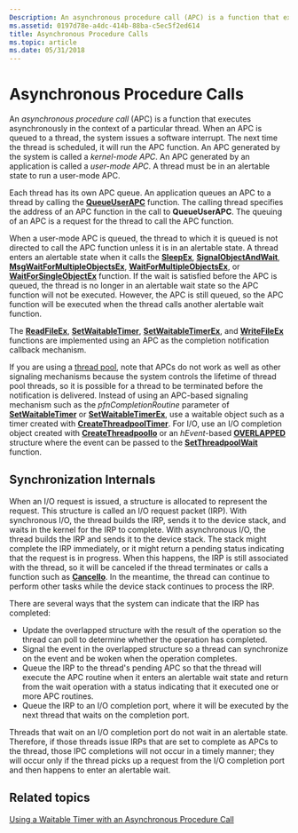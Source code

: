 ```yaml
---
Description: An asynchronous procedure call (APC) is a function that executes asynchronously in the context of a particular thread.
ms.assetid: 0197d78e-a4dc-414b-88ba-c5ec5f2ed614
title: Asynchronous Procedure Calls
ms.topic: article
ms.date: 05/31/2018
---
```


# Asynchronous Procedure Calls

An *asynchronous procedure call* (APC) is a function that executes asynchronously in the context of a particular thread. When an APC is queued to a thread, the system issues a software interrupt. The next time the thread is scheduled, it will run the APC function. An APC generated by the system is called a *kernel-mode APC*. An APC generated by an application is called a *user-mode APC*. A thread must be in an alertable state to run a user-mode APC.

Each thread has its own APC queue. An application queues an APC to a thread by calling the [**QueueUserAPC**](https://msdn.microsoft.com/library/ms684954(v=VS.85).aspx) function. The calling thread specifies the address of an APC function in the call to **QueueUserAPC**. The queuing of an APC is a request for the thread to call the APC function.

When a user-mode APC is queued, the thread to which it is queued is not directed to call the APC function unless it is in an alertable state. A thread enters an alertable state when it calls the [**SleepEx**](https://msdn.microsoft.com/library/ms686307(v=VS.85).aspx), [**SignalObjectAndWait**](/windows/desktop/api/WinBase/nf-winbase-signalobjectandwait), [**MsgWaitForMultipleObjectsEx**](/windows/desktop/api/Winuser/nf-winuser-msgwaitformultipleobjectsex), [**WaitForMultipleObjectsEx**](https://msdn.microsoft.com/library/ms684245(v=VS.85).aspx), or [**WaitForSingleObjectEx**](https://msdn.microsoft.com/library/ms687036(v=VS.85).aspx) function. If the wait is satisfied before the APC is queued, the thread is no longer in an alertable wait state so the APC function will not be executed. However, the APC is still queued, so the APC function will be executed when the thread calls another alertable wait function.

The [**ReadFileEx**](https://msdn.microsoft.com/library/Aa365468(v=VS.85).aspx), [**SetWaitableTimer**](https://msdn.microsoft.com/library/ms686289(v=VS.85).aspx), [**SetWaitableTimerEx**](https://msdn.microsoft.com/library/Dd405521(v=VS.85).aspx), and [**WriteFileEx**](https://msdn.microsoft.com/library/Aa365748(v=VS.85).aspx) functions are implemented using an APC as the completion notification callback mechanism.

If you are using a [thread pool](https://msdn.microsoft.com/library/ms686760(v=VS.85).aspx), note that APCs do not work as well as other signaling mechanisms because the system controls the lifetime of thread pool threads, so it is possible for a thread to be terminated before the notification is delivered. Instead of using an APC-based signaling mechanism such as the *pfnCompletionRoutine* parameter of [**SetWaitableTimer**](https://msdn.microsoft.com/library/ms686289(v=VS.85).aspx) or [**SetWaitableTimerEx**](https://msdn.microsoft.com/library/Dd405521(v=VS.85).aspx), use a waitable object such as a timer created with [**CreateThreadpoolTimer**](https://msdn.microsoft.com/library/ms682466(v=VS.85).aspx). For I/O, use an I/O completion object created with [**CreateThreadpoolIo**](https://msdn.microsoft.com/library/ms682464(v=VS.85).aspx) or an *hEvent*-based [**OVERLAPPED**](https://msdn.microsoft.com/library/ms684342(v=VS.85).aspx) structure where the event can be passed to the [**SetThreadpoolWait**](https://msdn.microsoft.com/library/ms686273(v=VS.85).aspx) function.

## Synchronization Internals

When an I/O request is issued, a structure is allocated to represent the request. This structure is called an I/O request packet (IRP). With synchronous I/O, the thread builds the IRP, sends it to the device stack, and waits in the kernel for the IRP to complete. With asynchronous I/O, the thread builds the IRP and sends it to the device stack. The stack might complete the IRP immediately, or it might return a pending status indicating that the request is in progress. When this happens, the IRP is still associated with the thread, so it will be canceled if the thread terminates or calls a function such as [**CancelIo**](https://msdn.microsoft.com/library/Aa363791(v=VS.85).aspx). In the meantime, the thread can continue to perform other tasks while the device stack continues to process the IRP.

There are several ways that the system can indicate that the IRP has completed:

-   Update the overlapped structure with the result of the operation so the thread can poll to determine whether the operation has completed.
-   Signal the event in the overlapped structure so a thread can synchronize on the event and be woken when the operation completes.
-   Queue the IRP to the thread's pending APC so that the thread will execute the APC routine when it enters an alertable wait state and return from the wait operation with a status indicating that it executed one or more APC routines.
-   Queue the IRP to an I/O completion port, where it will be executed by the next thread that waits on the completion port.

Threads that wait on an I/O completion port do not wait in an alertable state. Therefore, if those threads issue IRPs that are set to complete as APCs to the thread, those IPC completions will not occur in a timely manner; they will occur only if the thread picks up a request from the I/O completion port and then happens to enter an alertable wait.

## Related topics

<dl> <dt>

[Using a Waitable Timer with an Asynchronous Procedure Call](using-a-waitable-timer-with-an-asynchronous-procedure-call.md)
</dt> </dl>

 

 



